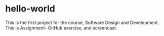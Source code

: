 # hello-world
This is the first project for the course, Software Design and Development. This is Assignment- GitHub exercise, and screencast.

